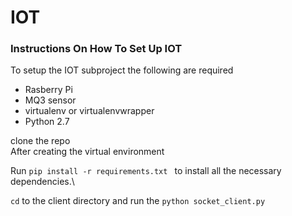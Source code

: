 # IOT

### Instructions On How To Set Up IOT
To setup the IOT subproject the following are required
* Rasberry Pi
* MQ3 sensor
* virtualenv or virtualenvwrapper
* Python 2.7


clone the repo\
After creating the virtual environment

Run ```pip install -r requirements.txt ```  to install all the necessary dependencies.\

``` cd ``` to the client directory and run the ``` python socket_client.py ```